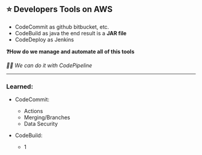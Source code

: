 ## ⭐️ Developers Tools on AWS

- CodeCommit as github bitbucket, etc.
- CodeBuild as java the end result is a **JAR file**
- CodeDeploy as Jenkins

**❓How do we manage and automate all of this tools**

*✍🏻 We can do it with CodePipeline*

---

### Learned:

- CodeCommit:
    - Actions
    - Merging/Branches
    - Data Security

- CodeBuild:
    - 1